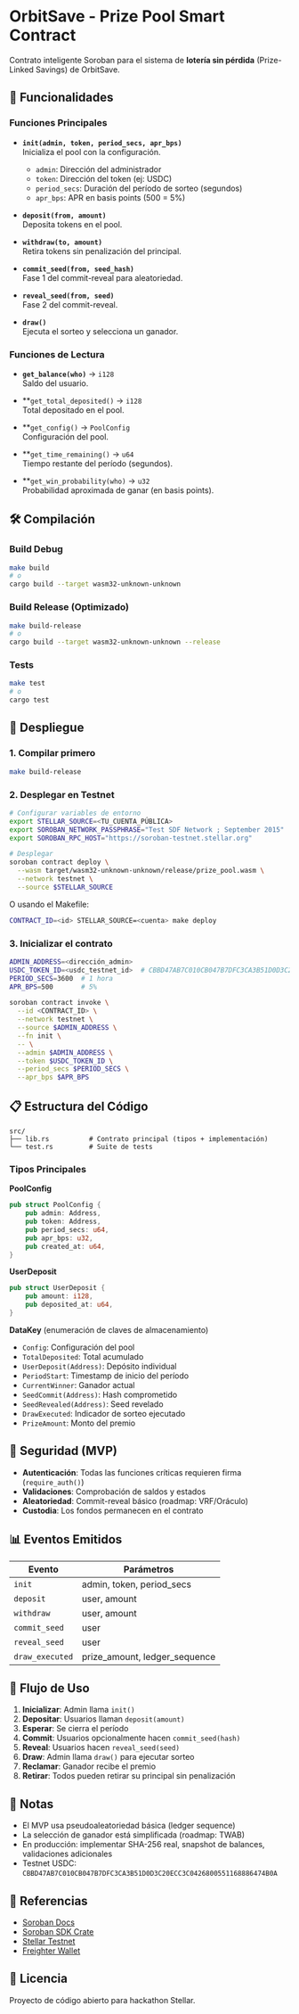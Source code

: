# OrbitSave - Prize Pool Smart Contract

Contrato inteligente Soroban para el sistema de **lotería sin pérdida** (Prize-Linked Savings) de OrbitSave.

## 🎯 Funcionalidades

### Funciones Principales

- **`init(admin, token, period_secs, apr_bps)`**  
  Inicializa el pool con la configuración.
  - `admin`: Dirección del administrador
  - `token`: Dirección del token (ej: USDC)
  - `period_secs`: Duración del período de sorteo (segundos)
  - `apr_bps`: APR en basis points (500 = 5%)

- **`deposit(from, amount)`**  
  Deposita tokens en el pool.

- **`withdraw(to, amount)`**  
  Retira tokens sin penalización del principal.

- **`commit_seed(from, seed_hash)`**  
  Fase 1 del commit-reveal para aleatoriedad.

- **`reveal_seed(from, seed)`**  
  Fase 2 del commit-reveal.

- **`draw()`**  
  Ejecuta el sorteo y selecciona un ganador.

### Funciones de Lectura

- **`get_balance(who)`** → `i128`  
  Saldo del usuario.

- **`get_total_deposited()` → `i128`  
  Total depositado en el pool.

- **`get_config()` → `PoolConfig`  
  Configuración del pool.

- **`get_time_remaining()` → `u64`  
  Tiempo restante del período (segundos).

- **`get_win_probability(who)` → `u32`  
  Probabilidad aproximada de ganar (en basis points).

## 🛠️ Compilación

### Build Debug
```bash
make build
# o
cargo build --target wasm32-unknown-unknown
```

### Build Release (Optimizado)
```bash
make build-release
# o
cargo build --target wasm32-unknown-unknown --release
```

### Tests
```bash
make test
# o
cargo test
```

## 🚀 Despliegue

### 1. Compilar primero
```bash
make build-release
```

### 2. Desplegar en Testnet
```bash
# Configurar variables de entorno
export STELLAR_SOURCE=<TU_CUENTA_PÚBLICA>
export SOROBAN_NETWORK_PASSPHRASE="Test SDF Network ; September 2015"
export SOROBAN_RPC_HOST="https://soroban-testnet.stellar.org"

# Desplegar
soroban contract deploy \
  --wasm target/wasm32-unknown-unknown/release/prize_pool.wasm \
  --network testnet \
  --source $STELLAR_SOURCE
```

O usando el Makefile:
```bash
CONTRACT_ID=<id> STELLAR_SOURCE=<cuenta> make deploy
```

### 3. Inicializar el contrato
```bash
ADMIN_ADDRESS=<dirección_admin>
USDC_TOKEN_ID=<usdc_testnet_id>  # CBBD47AB7C010CB047B7DFC3CA3B51D0D3C20ECC3C0426800551168886474B0A
PERIOD_SECS=3600  # 1 hora
APR_BPS=500       # 5%

soroban contract invoke \
  --id <CONTRACT_ID> \
  --network testnet \
  --source $ADMIN_ADDRESS \
  --fn init \
  -- \
  --admin $ADMIN_ADDRESS \
  --token $USDC_TOKEN_ID \
  --period_secs $PERIOD_SECS \
  --apr_bps $APR_BPS
```

## 📋 Estructura del Código

```
src/
├── lib.rs          # Contrato principal (tipos + implementación)
└── test.rs         # Suite de tests
```

### Tipos Principales

**PoolConfig**
```rust
pub struct PoolConfig {
    pub admin: Address,
    pub token: Address,
    pub period_secs: u64,
    pub apr_bps: u32,
    pub created_at: u64,
}
```

**UserDeposit**
```rust
pub struct UserDeposit {
    pub amount: i128,
    pub deposited_at: u64,
}
```

**DataKey** (enumeración de claves de almacenamiento)
- `Config`: Configuración del pool
- `TotalDeposited`: Total acumulado
- `UserDeposit(Address)`: Depósito individual
- `PeriodStart`: Timestamp de inicio del período
- `CurrentWinner`: Ganador actual
- `SeedCommit(Address)`: Hash comprometido
- `SeedRevealed(Address)`: Seed revelado
- `DrawExecuted`: Indicador de sorteo ejecutado
- `PrizeAmount`: Monto del premio

## 🔐 Seguridad (MVP)

- **Autenticación**: Todas las funciones críticas requieren firma (`require_auth()`)
- **Validaciones**: Comprobación de saldos y estados
- **Aleatoriedad**: Commit-reveal básico (roadmap: VRF/Oráculo)
- **Custodia**: Los fondos permanecen en el contrato

## 📊 Eventos Emitidos

| Evento | Parámetros |
|--------|-----------|
| `init` | admin, token, period_secs |
| `deposit` | user, amount |
| `withdraw` | user, amount |
| `commit_seed` | user |
| `reveal_seed` | user |
| `draw_executed` | prize_amount, ledger_sequence |

## 🔄 Flujo de Uso

1. **Inicializar**: Admin llama `init()`
2. **Depositar**: Usuarios llaman `deposit(amount)`
3. **Esperar**: Se cierra el período
4. **Commit**: Usuarios opcionalmente hacen `commit_seed(hash)`
5. **Reveal**: Usuarios hacen `reveal_seed(seed)`
6. **Draw**: Admin llama `draw()` para ejecutar sorteo
7. **Reclamar**: Ganador recibe el premio
8. **Retirar**: Todos pueden retirar su principal sin penalización

## 📝 Notas

- El MVP usa pseudoaleatoriedad básica (ledger sequence)
- La selección de ganador está simplificada (roadmap: TWAB)
- En producción: implementar SHA-256 real, snapshot de balances, validaciones adicionales
- Testnet USDC: `CBBD47AB7C010CB047B7DFC3CA3B51D0D3C20ECC3C0426800551168886474B0A`

## 🔗 Referencias

- [Soroban Docs](https://developers.stellar.org/docs/build/smart-contracts/overview)
- [Soroban SDK Crate](https://docs.rs/soroban-sdk/)
- [Stellar Testnet](https://stellar.expert/explorer/testnet)
- [Freighter Wallet](https://www.freighter.app/)

## 📄 Licencia

Proyecto de código abierto para hackathon Stellar.
